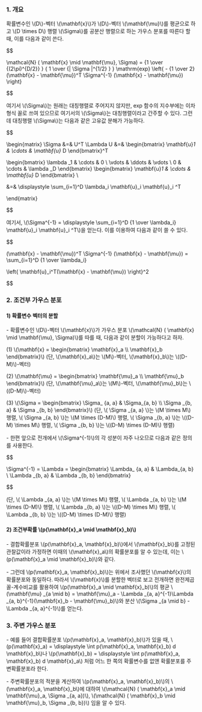 ### 1. 개요

확률변수인 \\(D\\)-벡터 \\(\mathbf{x}\\)가 \\(D\\)-벡터 \\(\mathbf{\mu}\\)를 평균으로 하고 \\(D \times D\\) 행렬 \\(\Sigma\\)를 공분산 행렬으로 하는 가우스 분포를 따른다 할 때, 이를 다음과 같이 쓴다.

$$

\mathcal{N} ( \mathbf{x} \mid \mathbf{\mu}, \Sigma) = {1 \over {(2\pi)^{D/2}} } { 1 \over {\| \Sigma \|^{1/2} } } \mathrm{exp} \left\{ - {1 \over 2} (\mathbf{x} - \mathbf{\mu})^T \Sigma^{-1} (\mathbf{x} - \mathbf{\mu}) \right\}

$$

여기서 \\(\Sigma\\)는 원래는 대칭행렬로 주어지지 않지만, exp 함수의 지수부에는 이차형식 꼴로 쓰여 있으므로 여기서의 \\(\Sigma\\)는 대칭행렬이라고 간주할 수 있다. 그런데 대칭행렬 \\(\Sigma\\)는 다음과 같은 고유값 분해가 가능하다.

$$

\begin{matrix}
\Sigma &=& U^T \Lambda U &=& \begin{bmatrix} \mathbf{u}_1 & \cdots & \mathbf{u}_ D \end{bmatrix}^T 

\begin{bmatrix} 
\lambda _1 & \cdots & 0 \\
\vdots & \ddots & \vdots \\
0 & \cdots & \lambda _D
\end{bmatrix} 
\begin{bmatrix} \mathbf{u}_1 & \cdots & \mathbf{u}_ D \end{bmatrix} \\

&=& \displaystyle \sum_{i=1}^D \lambda_i \mathbf{u}_i \mathbf{u}_i ^T 

\end{matrix}

$$

여기서, \\(\Sigma^{-1} = \displaystyle \sum_{i=1}^D {1 \over \lambda_i} \mathbf{u}_i \mathbf{u}_i ^T\\)을 얻는다. 이를 이용하여 다음과 같이 쓸 수 있다.

$$

(\mathbf{x} - \mathbf{\mu})^T \Sigma^{-1} (\mathbf{x} - \mathbf{\mu})  = \sum_{i=1}^D {1 \over \lambda_i} 

\left\{ \mathbf{u}_i^T(\mathbf{x} - \mathbf{\mu}) \right\}^2



$$




### 2. 조건부 가우스 분포

#### 1) 확률변수 벡터의 분할

\- 확률변수인 \\(D\\)-벡터 \\(\mathbf{x}\\)가 가우스 분포 \\(\mathcal{N} ( \mathbf{x} \mid \mathbf{\mu}, \Sigma)\\)를 따를 때, 다음과 같이 분할이 가능하다고 하자.

(1) \\(\mathbf{x} = \begin{bmatrix} \mathbf{x}_a \\\ \mathbf{x}_b \end{bmatrix}\\) (단, \\(\mathbf{x}_a\\)는 \\(M\\)-벡터, \\(\mathbf{x}_b\\)는 \\((D-M)\\)-벡터)

(2) \\(\mathbf{\mu} = \begin{bmatrix} \mathbf{\mu}_a \\\ \mathbf{\mu}_b \end{bmatrix}\\) (단, \\(\mathbf{\mu}_a\\)는 \\(M\\)-벡터, \\(\mathbf{\mu}_b\\)는 \\((D-M)\\)-벡터)

(3) \\(\Sigma = \begin{bmatrix} \Sigma_ {a, a} & \Sigma_{a, b}  \\\ \Sigma _{b, a} &  \Sigma _{b, b}  \end{bmatrix}\\) (단, \\( \Sigma _{a, a} \\)는 \\(M \times M\\) 행렬, \\( \Sigma _{a, b} \\)는 \\(M \times (D-M)\\) 행렬, \\( \Sigma _{b, a} \\)는 \\((D-M) \times M\\) 행렬, \\( \Sigma _{b, b} \\)는 \\((D-M) \times (D-M)\\) 행렬)


\- 한편 앞으로 전개에서 \\(\Sigma^{-1}\\)의 각 성분이 자주 나오므로 다음과 같은 정의를 사용한다.

$$

\Sigma^{-1} = \Lambda = \begin{bmatrix} \Lambda_ {a, a} &  \Lambda_{a, b}  \\ \Lambda _{b, a} &  \Lambda _{b, b}  \end{bmatrix}


$$

 (단, \\( \Lambda _{a, a} \\)는 \\(M \times M\\) 행렬, \\( \Lambda _{a, b} \\)는 \\(M \times (D-M)\\) 행렬, \\( \Lambda _{b, a} \\)는 \\((D-M) \times M\\) 행렬, \\( \Lambda _{b, b} \\)는 \\((D-M) \times (D-M)\\) 행렬)



#### 2) 조건부확률 \\(p(\mathbf{x}_a \mid \mathbf{x}_b)\\)

\- 결합확률분포 \\(p(\mathbf{x}_a, \mathbf{x}_b)\\)에서 \\(\mathbf{x}_b\\)를 고정된 관찰값이라 가정하면 이때의 \\(\mathbf{x}_a\\)의 확률분포를 알 수 있는데, 이는 \\(p(\mathbf{x}_a \mid \mathbf{x}_b)\\)와 같다.

\- 그런데 \\(p(\mathbf{x}_a, \mathbf{x}_b)\\)는 위에서 조사했던 \\(\mathbf{x}\\)의 확률분포와 동일하다. 따라서 \\(\mathbf{x}\\)를 분할한 벡터로 보고 전개하면 완전제곱꼴-계수비교를 활용하여 \\(p(\mathbf{x}_a \mid \mathbf{x}_b)\\)의 평균 \\(\mathbf{\mu} _{a \mid b} = \mathbf{\mu}_a - \Lambda _{a, a}^{-1}\Lambda _{a, b}^{-1}(\mathbf{x}_b - \mathbf{\mu}_b)\\)와 분산 \\(\Sigma _{a \mid b} - \Lambda _{a, a}^{-1}\\)를 얻는다.



### 3. 주변 가우스 분포

\- 예를 들어 결합확률분포 \\(p(\mathbf{x}_a, \mathbf{x}_b)\\)가 있을 때, \\(p(\mathbf{x}_a) = \displaystyle \int p(\mathbf{x}_a, \mathbf{x}_b) d \mathbf{x}_b\\)나 \\(p(\mathbf{x}_b) = \displaystyle \int p(\mathbf{x}_a, \mathbf{x}_b) d \mathbf{x}_a\\) 처럼 어느 한 쪽의 확률변수를 없앤 확률분포를 주변확률분포라 한다. 

\- 주변확률분포의 적분을 계산하여 \\(p(\mathbf{x}_a, \mathbf{x}_b)\\)의 \\(\mathbf{x}_a, \mathbf{x}_b\\)에 대하여 \\(\mathcal{N} ( \mathbf{x}_a \mid \mathbf{\mu}_a, \Sigma _{a, a})\\), \\(\mathcal{N} ( \mathbf{x}_b \mid \mathbf{\mu}_b, \Sigma _{b, b})\\) 임을 알 수 있다.

